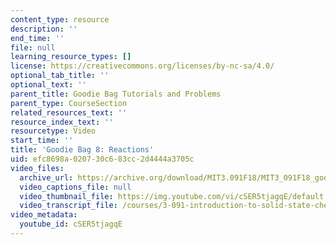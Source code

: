```yaml
---
content_type: resource
description: ''
end_time: ''
file: null
learning_resource_types: []
license: https://creativecommons.org/licenses/by-nc-sa/4.0/
optional_tab_title: ''
optional_text: ''
parent_title: Goodie Bag Tutorials and Problems
parent_type: CourseSection
related_resources_text: ''
resource_index_text: ''
resourcetype: Video
start_time: ''
title: 'Goodie Bag 8: Reactions'
uid: efc8698a-0207-30c6-83cc-2d4444a3705c
video_files:
  archive_url: https://archive.org/download/MIT3.091F18/MIT3_091F18_goodie_bag_8_300k.mp4
  video_captions_file: null
  video_thumbnail_file: https://img.youtube.com/vi/cSER5tjagqE/default.jpg
  video_transcript_file: /courses/3-091-introduction-to-solid-state-chemistry-fall-2018/565016ef1e8f3c4d74a942760d2364c3_cSER5tjagqE.pdf
video_metadata:
  youtube_id: cSER5tjagqE
---
```

